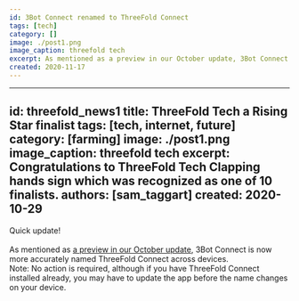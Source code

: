 ```yaml
---
id: 3Bot Connect renamed to ThreeFold Connect
tags: [tech]
category: []
image: ./post1.png
image_caption: threefold tech
excerpt: As mentioned as a preview in our October update, 3Bot Connect is now more accurately named ThreeFold Connect across devices.
created: 2020-11-17
---
```


---
id: threefold_news1
title: ThreeFold Tech a Rising Star finalist
tags: [tech, internet, future]
category: [farming]
image: ./post1.png
image_caption: threefold tech
excerpt: Congratulations to ThreeFold Tech Clapping hands sign which was recognized as one of 10 finalists.
authors: [sam_taggart]
created: 2020-10-29
---

Quick update!
<br/>
<br/>
As mentioned as [a preview in our October update](https://wiki.threefold.io/#/threefold_update_oct2020?id=_3bot-connect-app-updates-coming-in-november), 3Bot Connect is now more accurately named ThreeFold Connect across devices.
<br/>
Note: No action is required, although if you have ThreeFold Connect installed already, you may have to update the app before the name changes on your device.
